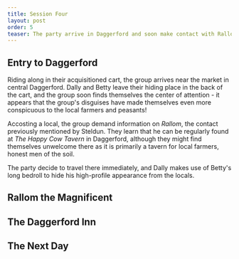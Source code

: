 ```yaml
---
title: Session Four
layout: post
order: 5
teaser: The party arrive in Daggerford and soon make contact with Rallom the Magnificent...
---
```


## Entry to Daggerford

Riding along in their acquisitioned cart, the group arrives near the market in central Daggerford. Dally and Betty leave their hiding place in the back of the cart, and the group soon finds themselves the center of attention - it appears that the group's disguises have made themselves even more conspicuous to the local farmers and peasants!

Accosting a local, the group demand information on *Rallom*, the contact previously mentioned by Steldun. They learn that he can be regularly found at *The Happy Cow Tavern* in Daggerford, although they might find themselves unwelcome there as it is primarily a tavern for local farmers, honest men of the soil.

The party decide to travel there immediately, and Dally makes use of Betty's long bedroll to hide his high-profile appearance from the locals.

## Rallom the Magnificent

## The Daggerford Inn

## The Next Day

